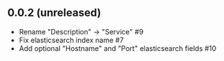 ## 0.0.2 (unreleased)

- Rename "Description" -> "Service" #9
- Fix elasticsearch index name #7
- Add optional "Hostname" and "Port" elasticsearch fields #10
